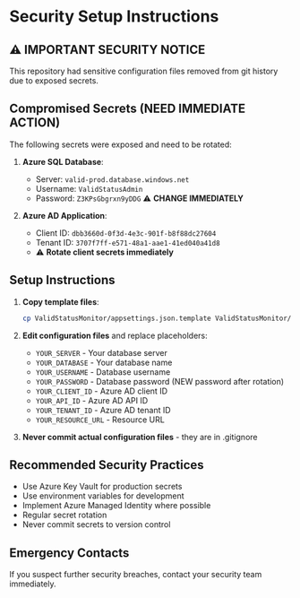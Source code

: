 # Security Setup Instructions

## ⚠️ IMPORTANT SECURITY NOTICE

This repository had sensitive configuration files removed from git history due to exposed secrets. 

## Compromised Secrets (NEED IMMEDIATE ACTION)

The following secrets were exposed and need to be rotated:

1. **Azure SQL Database**: 
   - Server: `valid-prod.database.windows.net`
   - Username: `ValidStatusAdmin` 
   - Password: `Z3KPsGbgrxn9yDDG` ⚠️ **CHANGE IMMEDIATELY**

2. **Azure AD Application**:
   - Client ID: `dbb3660d-0f3d-4e3c-901f-b8f88dc27604`
   - Tenant ID: `3707f7ff-e571-48a1-aae1-41ed040a41d8`
   - ⚠️ **Rotate client secrets immediately**

## Setup Instructions

1. **Copy template files**:
   ```bash
   cp ValidStatusMonitor/appsettings.json.template ValidStatusMonitor/appsettings.json
   ```

2. **Edit configuration files** and replace placeholders:
   - `YOUR_SERVER` - Your database server
   - `YOUR_DATABASE` - Your database name  
   - `YOUR_USERNAME` - Database username
   - `YOUR_PASSWORD` - Database password (NEW password after rotation)
   - `YOUR_CLIENT_ID` - Azure AD client ID
   - `YOUR_API_ID` - Azure AD API ID
   - `YOUR_TENANT_ID` - Azure AD tenant ID
   - `YOUR_RESOURCE_URL` - Resource URL

3. **Never commit actual configuration files** - they are in .gitignore

## Recommended Security Practices

- Use Azure Key Vault for production secrets
- Use environment variables for development
- Implement Azure Managed Identity where possible
- Regular secret rotation
- Never commit secrets to version control

## Emergency Contacts

If you suspect further security breaches, contact your security team immediately.
